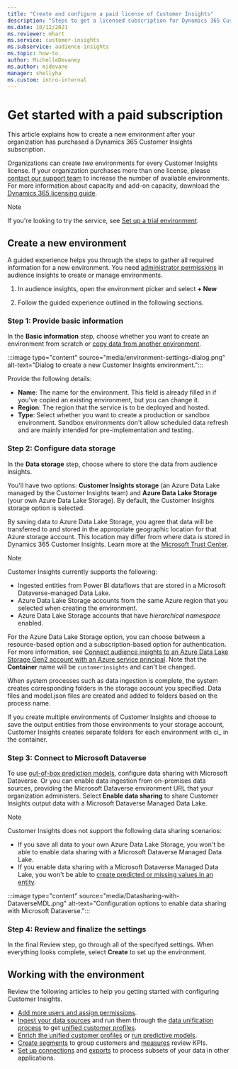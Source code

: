 ```yaml
---
title: "Create and configure a paid license of Customer Insights"
description: "Steps to get a licensed subscription for Dynamics 365 Customer Insights and configure it."
ms.date: 10/12/2021
ms.reviewer: mhart
ms.service: customer-insights
ms.subservice: audience-insights
ms.topic: how-to
author: MichelleDevaney
ms.author: midevane
manager: shellyha
ms.custom: intro-internal
---
```


# Get started with a paid subscription

This article explains how to create a new environment after your organization has purchased a Dynamics 365 Customer Insights subscription. 

Organizations can create *two* environments for every Customer Insights license. If your organization purchases more than one license, please [contact our support team](https://go.microsoft.com/fwlink/?linkid=2079641) to increase the number of available environments. For more information about capacity and add-on capacity, download the [Dynamics 365 licensing guide](https://go.microsoft.com/fwlink/?LinkId=866544).

> [!NOTE]
> If you're looking to try the service, see [Set up a trial environment](get-started-trial.md).

## Create a new environment

A guided experience helps you through the steps to gather all required information for a new environment. You need [administrator permissions](permissions.md) in audience insights to create or manage environments.

1. In audience insights, open the environment picker and select **+ New**

1. Follow the guided experience outlined in the following sections.

### Step 1: Provide basic information

In the **Basic information** step, choose whether you want to create an environment from scratch or [copy data from another environment](manage-environments.md#copy-the-environment-configuration).

   :::image type="content" source="media/environment-settings-dialog.png" alt-text="Dialog to create a new Customer Insights environment.":::

Provide the following details:
   - **Name**: The name for the environment. This field is already filled in if you've copied an existing environment, but you can change it.
   - **Region**: The region that the service is to be deployed and hosted.
   - **Type**: Select whether you want to create a production or sandbox environment. Sandbox environments don't allow scheduled data refresh and are mainly intended for pre-implementation and testing.

### Step 2: Configure data storage
   
In the **Data storage** step, choose where to store the data from audience insights.

You'll have two options: **Customer Insights storage** (an Azure Data Lake managed by the Customer Insights team) and **Azure Data Lake Storage** (your own Azure Data Lake Storage). By default, the Customer Insights storage option is selected.

By saving data to Azure Data Lake Storage, you agree that data will be transferred to and stored in the appropriate geographic location for that Azure storage account. This location may differ from where data is stored in Dynamics 365 Customer Insights. Learn more at the [Microsoft Trust Center](https://www.microsoft.com/trust-center).

> [!NOTE]
> Customer Insights currently supports the following:
> - Ingested entities from Power BI dataflows that are stored in a Microsoft Dataverse-managed Data Lake.  
> - Azure Data Lake Storage accounts from the same Azure region that you selected when creating the environment.
> - Azure Data Lake Storage accounts that have *hierarchical namespace* enabled.

For the Azure Data Lake Storage option, you can choose between a resource-based option and a subscription-based option for authentication. For more information, see [Connect audience insights to an Azure Data Lake Storage Gen2 account with an Azure service principal](connect-service-principal.md). Note that the **Container** name will be `customerinsights` and can't be changed.

When system processes such as data ingestion is complete, the system creates corresponding folders in the storage account you specified. Data files and model.json files are created and added to folders based on the process name.

If you create multiple environments of Customer Insights and choose to save the output entities from those environments to your storage account, Customer Insights creates separate folders for each environment with ci_<environmentid> in the container.

### Step 3: Connect to Microsoft Dataverse
   
To use [out-of-box prediction models](predictions-overview.md#out-of-box-models), configure data sharing with Microsoft Dataverse. Or you can enable data ingestion from on-premises data sources, providing the Microsoft Dataverse environment URL that your organization administers. Select **Enable data sharing** to share Customer Insights output data with a Microsoft Dataverse Managed Data Lake.

> [!NOTE]
> Customer Insights does not support the following data sharing scenarios:
> - If you save all data to your own Azure Data Lake Storage, you won't be able to enable data sharing with a Microsoft Dataverse Managed Data Lake.
> - If you enable data sharing with a Microsoft Dataverse Managed Data Lake, you won't be able to [create predicted or missing values in an entity](predictions.md).

:::image type="content" source="media/Datasharing-with-DataverseMDL.png" alt-text="Configuration options to enable data sharing with Microsoft Dataverse.":::

### Step 4: Review and finalize the settings

In the final Review step, go through all of the specifyed settings. When everything looks complete, select **Create** to set up the environment. 

## Working with the environment

Review the following articles to help you getting started with configuring Customer Insights. 

- [Add more users and assign permissions](permissions.md).
- [Ingest your data sources](data-sources.md) and run them through the [data unification process](data-unification.md) to get [unified customer profiles](customer-profiles.md).
- [Enrich the unified customer profiles](enrichment-hub.md) or [run predictive models](predictions-overview.md).
- [Create segments](segments.md) to group customers and [measures](measures.md) review KPIs.
- [Set up connections](connections.md) and [exports](export-destinations.md) to process subsets of your data in other applications.
